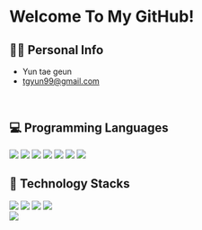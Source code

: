<div align=left>

# Welcome To My GitHub!

## 🙋‍♂️ Personal Info
- Yun tae geun
- tgyun99@gmail.com
<br/>

## 💻 Programming Languages

  <span><img src="https://img.shields.io/badge/Python-3776AB?style=flat&logo=python&logoColor=white"/></span>
  <span><img src="https://img.shields.io/badge/C%2B%2B-00599C?style=flat&logo=c%2B%2B&logoColor=white"/></span>
  <span><img src="https://img.shields.io/badge/C-00599C?style=flat&logo=c&logoColor=white"/></span>
  <span><img src = "https://img.shields.io/badge/java-blue?style=flat"/></span>
  <span><img src="https://img.shields.io/badge/JavaScript-dbab09?style=flat&logo=javascript&logoColor=white"/></span>
  <span><img src="https://img.shields.io/badge/HTML-e34f26?style=flat&logo=html5&logoColor=white"/></span>
  <span><img src="https://img.shields.io/badge/CSS-1572b6?style=flat&logo=css3&logoColor=white"/></span>
  <br/>
## 🔨 Technology Stacks
  <span><img src = "https://img.shields.io/badge/springboot-%236DB33F?style=flat&logo=springboot&logoColor=white"/></span>
  <span><img src = "https://img.shields.io/badge/mysql-%234479A1?style=flat&logo=mysql&logoColor=white"/></span>
  <span><img src = "https://img.shields.io/badge/flask-%23000000?style=flat&logo=flask&logoColor=white"/></span>
  <span><img src="https://img.shields.io/badge/docker-2496ED?style=flat&logo=docker&logoColor=white"/><span>
  <br/>
  <span><img src="https://img.shields.io/badge/Linux-FCC624?style=flat&logo=linux&logoColor=black"/></span>


</div>
